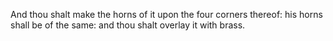 And thou shalt make the horns of it upon the four corners thereof: his horns shall be of the same: and thou shalt overlay it with brass.
